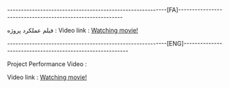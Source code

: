 
----------------------------------------------------------[FA]----------------------------------------------------------


فیلم عملکرد پروژه :
Video link : <a href="https://drive.google.com/file/d/1J8cZ5bNqXfKxgMRsujJBjwVAtDwwCr9e/view">Watching movie!</a>

----------------------------------------------------------[ENG]----------------------------------------------------------

Project Performance Video :

Video link : <a href="https://drive.google.com/file/d/1J8cZ5bNqXfKxgMRsujJBjwVAtDwwCr9e/view">Watching movie!</a>
